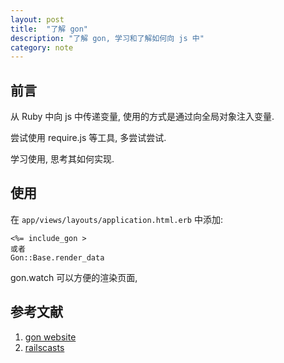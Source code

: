 ```yaml
---
layout: post
title:  "了解 gon"
description: "了解 gon, 学习和了解如何向 js 中"
category: note
---
```


## 前言

从 Ruby 中向 js 中传递变量, 使用的方式是通过向全局对象注入变量.

尝试使用 require.js 等工具, 多尝试尝试. 

学习使用, 思考其如何实现. 

## 使用

在 `app/views/layouts/application.html.erb` 中添加: 

```
<%= include_gon >
或者
Gon::Base.render_data
```

gon.watch 可以方便的渲染页面, 

## 参考文献

1. [gon website](https://github.com/gazay/gon)
2. [railscasts](http://railscasts.com/episodes/324-passing-data-to-javascript)